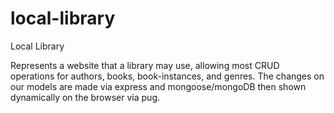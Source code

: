 # local-library
Local Library

Represents a website that a library may use, allowing most CRUD operations for authors, books, book-instances, and genres. The changes on our models are made via express and mongoose/mongoDB then shown dynamically on the browser via pug.
